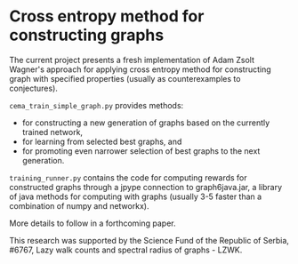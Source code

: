 # Cross entropy method for constructing graphs
The current project presents a fresh implementation of
Adam Zsolt Wagner's approach for applying 
cross entropy method for constructing graph with specified properties
(usually as counterexamples to conjectures).

`cema_train_simple_graph.py` provides methods: 
- for constructing a new generation of graphs 
based on the currently trained network,
- for learning from selected best graphs, and
- for promoting even narrower selection of best graphs to the next generation.

`training_runner.py` contains the code for computing rewards for constructed graphs
through a jpype connection to graph6java.jar,
a library of java methods for computing with graphs
(usually 3-5 faster than a combination of numpy and networkx).

More details to follow in a forthcoming paper.

This research was supported by the Science Fund of the Republic of Serbia, #6767, Lazy walk counts and spectral radius of graphs - LZWK.

